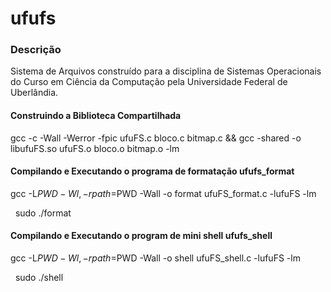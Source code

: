 # ufufs

### Descrição

Sistema de Arquivos construído para a disciplina de Sistemas Operacionais do Curso em Ciência da Computação pela Universidade Federal de Uberlândia.


#### Construindo a Biblioteca Compartilhada
gcc -c -Wall -Werror -fpic ufuFS.c bloco.c bitmap.c && gcc -shared -o libufuFS.so ufuFS.o bloco.o bitmap.o -lm

#### Compilando e Executando o programa de formatação ufufs_format
gcc -L$PWD -Wl,-rpath=$PWD -Wall -o format ufuFS_format.c -lufuFS -lm


&nbsp;
sudo ./format

#### Compilando e Executando o program de mini shell ufufs_shell
gcc -L$PWD -Wl,-rpath=$PWD -Wall -o shell ufuFS_shell.c -lufuFS -lm


&nbsp;
sudo ./shell

